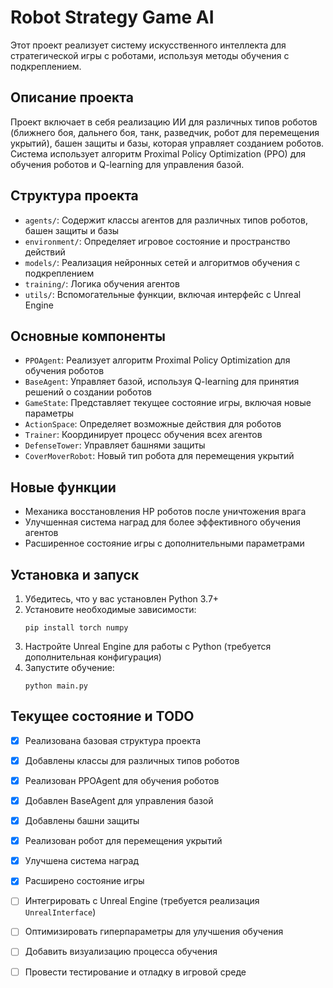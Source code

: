 # Robot Strategy Game AI

Этот проект реализует систему искусственного интеллекта для стратегической игры с роботами, используя методы обучения с подкреплением.

## Описание проекта

Проект включает в себя реализацию ИИ для различных типов роботов (ближнего боя, дальнего боя, танк, разведчик, робот для перемещения укрытий), башен защиты и базы, которая управляет созданием роботов. Система использует алгоритм Proximal Policy Optimization (PPO) для обучения роботов и Q-learning для управления базой.

## Структура проекта

- `agents/`: Содержит классы агентов для различных типов роботов, башен защиты и базы
- `environment/`: Определяет игровое состояние и пространство действий
- `models/`: Реализация нейронных сетей и алгоритмов обучения с подкреплением
- `training/`: Логика обучения агентов
- `utils/`: Вспомогательные функции, включая интерфейс с Unreal Engine

## Основные компоненты

- `PPOAgent`: Реализует алгоритм Proximal Policy Optimization для обучения роботов
- `BaseAgent`: Управляет базой, используя Q-learning для принятия решений о создании роботов
- `GameState`: Представляет текущее состояние игры, включая новые параметры
- `ActionSpace`: Определяет возможные действия для роботов
- `Trainer`: Координирует процесс обучения всех агентов
- `DefenseTower`: Управляет башнями защиты
- `CoverMoverRobot`: Новый тип робота для перемещения укрытий

## Новые функции

- Механика восстановления HP роботов после уничтожения врага
- Улучшенная система наград для более эффективного обучения агентов
- Расширенное состояние игры с дополнительными параметрами

## Установка и запуск

1. Убедитесь, что у вас установлен Python 3.7+
2. Установите необходимые зависимости:
   ```
   pip install torch numpy
   ```
3. Настройте Unreal Engine для работы с Python (требуется дополнительная конфигурация)
4. Запустите обучение:
   ```
   python main.py
   ```

## Текущее состояние и TODO

- [x] Реализована базовая структура проекта
- [x] Добавлены классы для различных типов роботов
- [x] Реализован PPOAgent для обучения роботов
- [x] Добавлен BaseAgent для управления базой
- [x] Добавлены башни защиты
- [x] Реализован робот для перемещения укрытий
- [x] Улучшена система наград
- [x] Расширено состояние игры
- [ ] Интегрировать с Unreal Engine (требуется реализация `UnrealInterface`)
- [ ] Оптимизировать гиперпараметры для улучшения обучения
- [ ] Добавить визуализацию процесса обучения
- [ ] Провести тестирование и отладку в игровой среде


